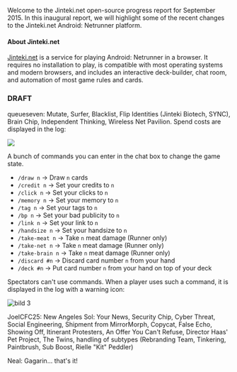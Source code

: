 Welcome to the Jinteki.net open-source progress report for September 2015. In this inaugural report, we will highlight some of the recent changes to the Jinteki.net Android: Netrunner platform.

#### About Jinteki.net

[Jinteki.net](http://www.jinteki.net) is a service for playing Android: Netrunner in a browser. It requires no installation to play, is compatible with most operating systems and modern browsers, and includes an interactive deck-builder, chat room, and automation of most game rules and cards.

### DRAFT

queueseven: Mutate, Surfer, Blacklist, Flip Identities (Jinteki Biotech, SYNC), Brain Chip, Independent Thinking, Wireless Net Pavilion. Spend costs are displayed in the log:   

![](https://cloud.githubusercontent.com/assets/3126597/9705929/505b01d8-54d5-11e5-9914-b47f62382143.png)

A bunch of commands you can enter in the chat box to change the game state.

- `/draw n` -> Draw `n` cards
- `/credit n` -> Set your credits to `n`
- `/click n` -> Set your clicks to `n`
- `/memory n` -> Set your memory to `n`
- `/tag n` -> Set your tags to `n`
- `/bp n` -> Set your bad publicity to `n`
- `/link n` -> Set your link to `n`
- `/handsize n` -> Set your handsize to `n`
- `/take-meat n` -> Take `n` meat damage (Runner only)
- `/take-net n` -> Take `n` meat damage (Runner only) 
- `/take-brain n` -> Take `n` meat damage (Runner only)
- `/discard #n` -> Discard card number `n` from your hand  
- `/deck #n` -> Put card number `n` from your hand on top of your deck

Spectators can't use commands. When a player uses such a command, it is displayed in the log with a warning icon:

![bild 3](https://cloud.githubusercontent.com/assets/3126597/9814746/be64c844-5890-11e5-9088-ab3c6fb4082f.png)



JoelCFC25: New Angeles Sol: Your News, Security Chip, Cyber Threat, Social Engineering, Shipment from MirrorMorph, Copycat, False Echo, Showing Off, Itinerant Protesters, An Offer You Can't Refuse, Director Haas' Pet Project, The Twins, handling of subtypes (Rebranding Team, Tinkering, Paintbrush, Sub Boost, Rielle "Kit" Peddler)

Neal: Gagarin... that's it!